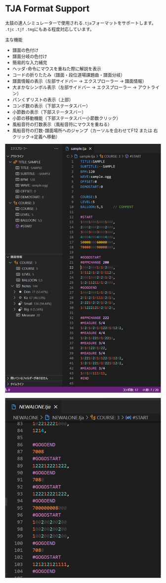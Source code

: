 # TJA Format Support

太鼓の達人シミュレーターで使用される`.tja`フォーマットをサポートします。
`.tjc` `.tjf` `.tmg`にもある程度対応しています。

主な機能
- 譜面の色付け
- 譜面分岐の色付け
- 簡易的な入力補完
- ヘッダ･命令にマウスを重ねた際に解説を表示
- コードの折りたたみ（譜面・段位道場課題曲・譜面分岐）
- 譜面情報の表示（左部サイドバー → エクスプローラー → 譜面情報）
- 大まかなシンボル表示（左部サイドバー → エクスプローラー → アウトライン）
- パンくずリストの表示（上部）
- コンボ数の表示（下部ステータスバー）
- 小節数の表示（下部ステータスバー）
- 小節の移動機能（下部ステータスバー小節数クリック）
- 風船音符の打数表示（風船音符にマウスを重ねる）
- 風船音符の打数･譜面場所へのジャンプ（カーソルを合わせてF12 または 右クリック→定義へ移動）

![sample](images/sample.png)

![balloon](images/balloon.gif)